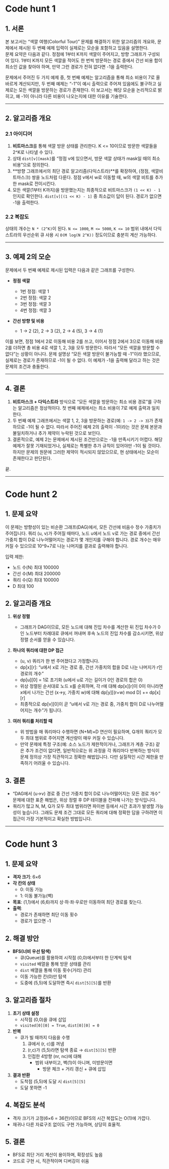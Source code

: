 # Code hunt 1

## 1. 서론

본 보고서는 “색깔 여행(Colorful Tour)” 문제를 해결하기 위한 알고리즘의 개요와, 문제에서 제시된 두 번째 예제 입력이 실제로는 모순을 포함하고 있음을 설명한다.  
문제 요약은 다음과 같다. 정점에 1부터 K까지 색깔이 주어지고, 방향 그래프가 구성되어 있다. 1부터 K까지 모든 색깔을 적어도 한 번씩 방문하는 경로 중에서 간선 비용 합이 최소인 값을 찾아야 하며, 만약 그런 경로가 전혀 없다면 -1을 출력한다.

문제에서 주어진 두 가지 예제 중, 첫 번째 예제는 알고리즘을 통해 최소 비용이 7로 올바르게 계산되지만, 두 번째 예제는 “-1”이 예시 출력으로 주어져 있음에도 불구하고 실제로는 모든 색깔을 방문하는 경로가 존재한다. 이 보고서는 해당 모순을 논리적으로 밝히고, 왜 -1이 아니라 다른 비용이 나오는지에 대한 이유를 기술한다.

---

## 2. 알고리즘 개요

### 2.1 아이디어

1. **비트마스크**를 통해 색깔 방문 상태를 관리한다. K <= 10이므로 방문한 색깔들을 2^K로 나타낼 수 있다.
2. 상태 `dist[v][mask]`를 “정점 v에 있으면서, 방문 색깔 상태가 mask일 때의 최소 비용”으로 정의한다.
3. **방향 그래프에서의 최단 경로 알고리즘(다익스트라)**를 확장하여, (정점, 색깔비트마스크) 쌍을 노드처럼 다룬다. 정점 v에서 w로 이동할 때, w의 색깔 비트를 추가한 mask로 전이시킨다.
4. 모든 색깔(1부터 K까지)을 방문했는지는 최종적으로 비트마스크가 `(1 << K) - 1`인지로 확인한다. `dist[v][(1 << K) - 1]` 중 최소값이 답이 된다. 경로가 없으면 -1을 출력한다.

### 2.2 복잡도

상태의 개수는 `N * (2^K)`이 된다. `N <= 1000`, `M <= 5000`, `K <= 10` 범위 내에서 다익스트라의 우선순위 큐 사용 시 `O(M log(N 2^K))` 정도이므로 충분히 계산 가능하다.

---

## 3. 예제 2의 모순

문제에서 두 번째 예제로 제시된 입력은 다음과 같은 그래프를 구성한다.

- **정점 색깔**

  - 1번 정점: 색깔 1
  - 2번 정점: 색깔 2
  - 3번 정점: 색깔 3
  - 4번 정점: 색깔 3

- **간선 방향 및 비용**
  - 1 -> 2 (2), 2 -> 3 (2), 2 -> 4 (5), 3 -> 4 (1)

이를 보면, 정점 1에서 2로 이동해 비용 2를 쓰고, 이어서 정점 2에서 3으로 이동해 비용 2를 더하면 총 비용 4로 색깔 1, 2, 3을 모두 방문한다. 따라서 “모든 색깔을 방문할 수 없다”는 상황이 아니다. 문제 설명상 “모든 색깔 방문이 불가능할 때 -1”이라 했으므로, 실제로는 경로가 존재하므로 -1이 될 수 없다. 이 예제가 -1을 출력해 달라고 하는 것은 문제의 조건과 충돌한다.

---

## 4. 결론

1. **비트마스크 + 다익스트라** 방식으로 “모든 색깔을 방문하는 최소 비용 경로”를 구하는 알고리즘은 정상적이다. 첫 번째 예제에서는 최소 비용이 7로 예제 출력과 일치한다.
2. 두 번째 예제 그래프에서는 색깔 1, 2, 3을 방문하는 경로(예: `1 -> 2 -> 3`)가 존재하므로 -1이 될 수 없다. 따라서 주어진 예제 2의 출력이 -1이라는 것은 문제 본문과 불일치하거나 추가 제약이 누락된 것으로 보인다.
3. 결론적으로, 예제 2는 문제에서 제시된 조건만으로는 -1을 만족시키기 어렵다. 해당 예제가 잘못 기재되었거나, 실제로는 특별한 추가 규칙이 있어야만 -1이 될 것이다. 하지만 문제의 원문에 그러한 제약이 적시되지 않았으므로, 현 상태에서는 모순이 존재한다고 판단된다.

끝.

---

# Code hunt 2

## 1. 문제 요약

이 문제는 방향성이 있는 비순환 그래프(DAG)에서, 모든 간선에 비음수 정수 가중치가 주어집니다. 쿼리 (u, v)가 주어질 때마다, 노드 u에서 노드 v로 가는 경로 중에서 간선 가중치 합이 D로 나누어떨어지는 경로가 몇 개인지를 구해야 합니다. 경로 개수는 매우 커질 수 있으므로 10^9+7로 나눈 나머지를 결과로 출력해야 합니다.

입력 제한:

- 노드 수(N) 최대 100000
- 간선 수(M) 최대 200000
- 쿼리 수(Q) 최대 100000
- D 최대 100

## 2. 알고리즘 개요

1. **위상 정렬**

   - 그래프가 DAG이므로, 모든 노드에 대해 진입 차수를 계산한 뒤 진입 차수가 0인 노드부터 차례대로 큐에서 꺼내며 후속 노드의 진입 차수를 감소시키면, 위상 정렬 순서를 얻을 수 있습니다.

2. **하나의 쿼리에 대한 DP 접근**

   - (u, v) 쿼리가 한 번 주어졌다고 가정합니다.
   - dp[x][r]: “u에서 x로 가는 경로 중, 간선 가중치의 합을 D로 나눈 나머지가 r인 경로의 개수”
   - dp[u][0] = 1로 초기화 (u에서 u로 가는 길이가 0인 경로의 합은 0)
   - 위상 정렬된 순서대로 노드 x를 순회하며, 각 r에 대해 dp[x][r]이 0이 아니라면 x에서 나가는 간선 (x->y, 가중치 w)에 대해 dp[y][(r+w) mod D] += dp[x][r]
   - 최종적으로 dp[v][0]이 곧 “u에서 v로 가는 경로 중, 가중치 합이 D로 나누어떨어지는 개수”가 됩니다.

3. **여러 쿼리를 처리할 때**

   - 위 방법을 매 쿼리마다 수행하면 (N+M)×D 연산이 필요하며, Q개의 쿼리가 모두 최대 범위로 주어지면 계산량이 매우 커질 수 있습니다.
   - 만약 문제에 특정 구조(예: 소스 노드가 제한적이거나, 그래프가 계층 구조) 같은 추가 조건이 없다면, 일반적으로는 위 과정을 각 쿼리마다 반복하는 방식이 문제 정의상 가장 직관적이고 정확한 해법입니다. 다만 실질적인 시간 제한을 만족하기 어려울 수 있습니다.

## 3. **결론**

- “DAG에서 (u→v) 경로 중 간선 가중치 합이 D로 나누어떨어지는 모든 경로 개수” 문제에 대한 표준 해법은, 위상 정렬 후 DP 테이블을 전파해 나가는 방식입니다.
- 쿼리가 많고 N, M, Q가 모두 최대 범위라면 파이썬 등에서 시간 초과가 발생할 가능성이 높습니다. 그래도 문제 조건 그대로 모든 쿼리에 대해 정확한 답을 구하려면 이 접근이 가장 기본적이고 확실한 방법입니다.

---

# Code hunt 3

## 1. 문제 요약
- **격자 크기**: 6×6
- **각 칸의 상태**
  - 0: 이동 가능
  - 1: 이동 불가능(벽)
- **목표**: (1,1)에서 (6,6)까지 상·하·좌·우로만 이동하여 최단 경로를 찾는다.
- **출력**:
  - 경로가 존재하면 최단 이동 횟수
  - 경로가 없으면 -1

## 2. 해결 방안
- **BFS(너비 우선 탐색)**
  - 큐(Queue)를 활용하여 시작점 (0,0)에서부터 한 단계씩 탐색
  - `visited` 배열을 통해 방문 상태를 관리
  - `dist` 배열을 통해 이동 횟수(거리) 관리
  - 이동 가능한 칸(0)만 탐색
  - 도중에 (5,5)에 도달하면 즉시 `dist[5][5]`를 반환

## 3. 알고리즘 절차
1. **초기 상태 설정**  
   - 시작점 (0,0)을 큐에 삽입  
   - `visited[0][0] = True`, `dist[0][0] = 0`
2. **반복**  
   - 큐가 빌 때까지 다음을 수행  
     1. 큐에서 (r, c)를 꺼냄  
     2. (r,c)가 (5,5)라면 탐색 종료 → `dist[5][5]` 반환  
     3. 인접한 4방향 (nr, nc)에 대해  
        - 범위 내부이고, 벽(1)이 아니며, 미방문이면  
          - 방문 체크 + 거리 갱신 + 큐에 삽입
3. **결과 반환**  
   - 도착점 (5,5)에 도달 시 `dist[5][5]`  
   - 도달 못하면 -1

## 4. 복잡도 분석
- 격자 크기가 고정(6×6 = 36칸)이므로 BFS의 시간 복잡도는 O(1)에 가깝다.
- 재귀나 다른 자료구조 없이도 구현 가능하며, 상당히 효율적.

## 5. 결론
- BFS로 최단 거리 계산이 용이하며, 확장성도 높음
- 코드로 구현 시, 직관적이며 디버깅이 쉬움
